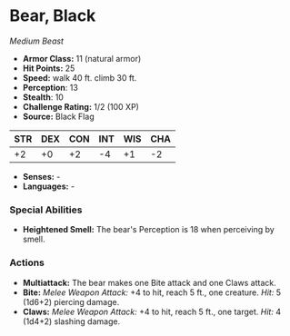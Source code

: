 # Bear, Black

*Medium* *Beast*

- **Armor Class:** 11 (natural armor)
- **Hit Points:** 25 
- **Speed:** walk 40 ft. climb 30 ft.
- **Perception**: 13
- **Stealth**: 10
- **Challenge Rating:** 1/2 (100 XP)
- **Source:** Black Flag

| STR | DEX | CON | INT | WIS | CHA |
| --- | --- | --- | --- | --- | --- |
| +2 | +0 | +2 | -4 | +1 | -2 |

- **Senses:** -
- **Languages:** -

### Special Abilities

- **Heightened Smell:** The bear's Perception is 18 when perceiving by smell.

### Actions

- **Multiattack:** The bear makes one Bite attack and one Claws attack.
- **Bite:** _Melee Weapon Attack:_ +4 to hit, reach 5 ft., one creature. _Hit:_ 5 (1d6+2) piercing damage.
- **Claws:** _Melee Weapon Attack:_ +4 to hit, reach 5 ft., one target. _Hit:_ 4 (1d4+2) slashing damage.
